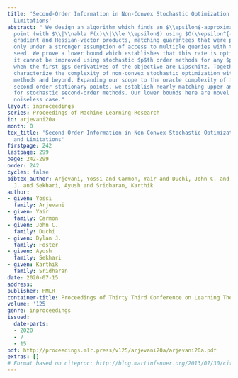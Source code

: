 ```yaml
---
title: 'Second-Order Information in Non-Convex Stochastic Optimization: Power and
  Limitations'
abstract: " We design an algorithm which finds an $\\epsilon$-approximate stationary
  point (with $\\|\\nabla F(x)\\|\\le \\epsilon$) using $O(\\epsilon^{-3})$ stochastic
  gradient and Hessian-vector products, matching guarantees that were previously available
  only under a stronger assumption of access to multiple queries with the same random
  seed. We prove a lower bound which establishes that this rate is optimal and—surprisingly—that
  it cannot be improved using stochastic $p$th order methods for any $p\\ge 2$, even
  when the first $p$ derivatives of the objective are Lipschitz. Together, these results
  characterize the complexity of non-convex stochastic optimization with second-order
  methods and beyond. Expanding our scope to the oracle complexity of finding $(\\epsilon,\\gamma)$-approximate
  second-order stationary points, we establish nearly matching upper and lower bounds
  for stochastic second-order methods. Our lower bounds here are novel even in the
  noiseless case."
layout: inproceedings
series: Proceedings of Machine Learning Research
id: arjevani20a
month: 0
tex_title: 'Second-Order Information in Non-Convex Stochastic Optimization: Power
  and Limitations'
firstpage: 242
lastpage: 299
page: 242-299
order: 242
cycles: false
bibtex_author: Arjevani, Yossi and Carmon, Yair and Duchi, John C. and Foster, Dylan
  J. and Sekhari, Ayush and Sridharan, Karthik
author:
- given: Yossi
  family: Arjevani
- given: Yair
  family: Carmon
- given: John C.
  family: Duchi
- given: Dylan J.
  family: Foster
- given: Ayush
  family: Sekhari
- given: Karthik
  family: Sridharan
date: 2020-07-15
address: 
publisher: PMLR
container-title: Proceedings of Thirty Third Conference on Learning Theory
volume: '125'
genre: inproceedings
issued:
  date-parts:
  - 2020
  - 7
  - 15
pdf: http://proceedings.mlr.press/v125/arjevani20a/arjevani20a.pdf
extras: []
# Format based on citeproc: http://blog.martinfenner.org/2013/07/30/citeproc-yaml-for-bibliographies/
---
```


